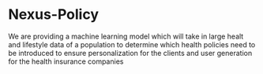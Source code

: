 # Nexus-Policy
We are providing a machine learning model which will take in large healt and lifestyle data of a population to determine which health policies need to be introduced to ensure personalization for the clients and user generation for the health insurance companies
